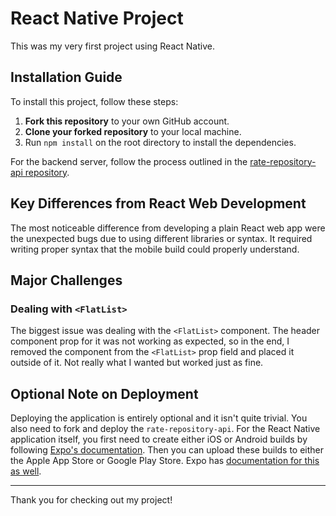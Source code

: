 # React Native Project

This was my very first project using React Native.

## Installation Guide

To install this project, follow these steps:

1. **Fork this repository** to your own GitHub account.
2. **Clone your forked repository** to your local machine.
3. Run `npm install` on the root directory to install the dependencies.

For the backend server, follow the process outlined in the [rate-repository-api repository](https://github.com/fullstack-hy2020/rate-repository-api).

## Key Differences from React Web Development

The most noticeable difference from developing a plain React web app were the unexpected bugs due to using different libraries or syntax. It required writing proper syntax that the mobile build could properly understand.

## Major Challenges

### Dealing with `<FlatList>`
The biggest issue was dealing with the `<FlatList>` component. The header component prop for it was not working as expected, so in the end, I removed the component from the `<FlatList>` prop field and placed it outside of it. Not really what I wanted but worked just as fine.

## Optional Note on Deployment

Deploying the application is entirely optional and it isn't quite trivial. You also need to fork and deploy the `rate-repository-api`. For the React Native application itself, you first need to create either iOS or Android builds by following [Expo's documentation](https://docs.expo.dev/). Then you can upload these builds to either the Apple App Store or Google Play Store. Expo has [documentation for this as well](https://docs.expo.dev/distribution/uploading-apps/).

---

Thank you for checking out my project!
